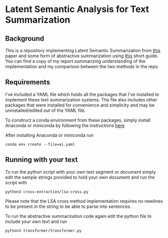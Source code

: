# Latent Semantic Analysis for Text Summarization

## Background

This is a repository implementing Latent Semantic Summarization from 
[this](https://www.researchgate.net/publication/220195824_Text_summarization_using_Latent_Semantic_Analysis) paper and some form of abstractive summarization using [this](https://towardsdatascience.com/abstractive-summarization-using-pytorch-f5063e67510?gif=true) short guide. You can find a copy of my report summarizing understanding of the implementation and my comparison between the two methods in the repo

## Requirements

I've included a YAML file which holds all the packages that I've installed to 
implement these text summarization systems. The file also includes other packages that were installed for convenience and simplicity and may be uninstalled/edited out of 
the YAML file.

To construct a conda environment from these packages, simply install Anaconda 
or miniconda by following the instructions [here](https://docs.anaconda.com/anaconda/install/index.html)

After installing Anaconda or miniconda run 

``` 
conda env create --file=ai.yaml
```

## Running with your text 

To run the python script with your own text segment or document simply edit the 
sample strings provided to hold your own document and run the script with 
```
python3 cross-extraction/lsa-cross.py
```

Please note that the LSA cross method implementation requires no newlines to be present in the string to be able to parse into sentences.

To run the abstractive summarization code again edit the python file to include your own text and run 
```
python3 transformer/transformer.py
```
